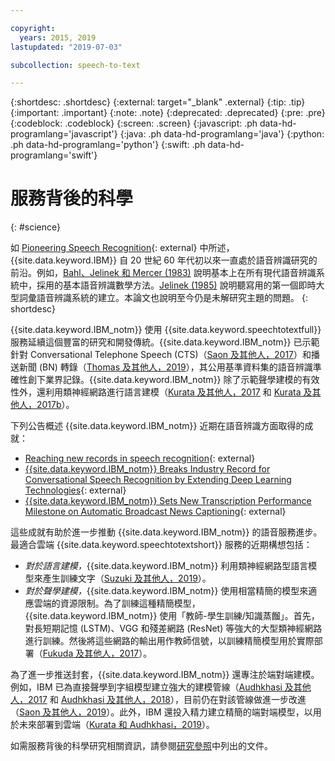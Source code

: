 ```yaml
---

copyright:
  years: 2015, 2019
lastupdated: "2019-07-03"

subcollection: speech-to-text

---
```


{:shortdesc: .shortdesc}
{:external: target="_blank" .external}
{:tip: .tip}
{:important: .important}
{:note: .note}
{:deprecated: .deprecated}
{:pre: .pre}
{:codeblock: .codeblock}
{:screen: .screen}
{:javascript: .ph data-hd-programlang='javascript'}
{:java: .ph data-hd-programlang='java'}
{:python: .ph data-hd-programlang='python'}
{:swift: .ph data-hd-programlang='swift'}

# 服務背後的科學
{: #science}

如 [Pioneering Speech Recognition](https://www.ibm.com/ibm/history/ibm100/us/en/icons/speechreco/){: external} 中所述，{{site.data.keyword.IBM}} 自 20 世紀 60 年代初以來一直處於語音辨識研究的前沿。例如，[Bahl、Jelinek 和 Mercer (1983)](/docs/services/speech-to-text?topic=speech-to-text-references#bahl1983) 說明基本上在所有現代語音辨識系統中，採用的基本語音辨識數學方法。[Jelinek (1985)](/docs/services/speech-to-text?topic=speech-to-text-references#jelinek1985) 說明聽寫用的第一個即時大型詞彙語音辨識系統的建立。本論文也說明至今仍是未解研究主題的問題。
{: shortdesc}

{{site.data.keyword.IBM_notm}} 使用 {{site.data.keyword.speechtotextfull}} 服務延續這個豐富的研究和開發傳統。{{site.data.keyword.IBM_notm}} 已示範針對 Conversational Telephone Speech (CTS)（[Saon 及其他人，2017](/docs/services/speech-to-text?topic=speech-to-text-references#saon2017)）和播送新聞 (BN) 轉錄（[Thomas 及其他人，2019](/docs/services/speech-to-text?topic=speech-to-text-references#thomas2019)），其公用基準資料集的語音辨識準確性創下業界記錄。{{site.data.keyword.IBM_notm}} 除了示範聲學建模的有效性外，還利用類神經網路進行語言建模（[Kurata 及其他人，2017](/docs/services/speech-to-text?topic=speech-to-text-references#kurata2017a) 和 [Kurata 及其他人，2017b](/docs/services/speech-to-text?topic=speech-to-text-references#kurata2017a)）。

下列公告概述 {{site.data.keyword.IBM_notm}} 近期在語音辨識方面取得的成就：

-   [Reaching new records in speech recognition](https://www.ibm.com/blogs/watson/2017/03/reaching-new-records-in-speech-recognition/){: external}
-   [{{site.data.keyword.IBM_notm}} Breaks Industry Record for Conversational Speech Recognition by Extending Deep Learning Technologies](https://www-03.ibm.com/press/us/en/pressrelease/51790.wss){: external}
-   [{{site.data.keyword.IBM_notm}} Sets New Transcription Performance Milestone on Automatic Broadcast News Captioning](https://www.ibm.com/blogs/research/2019/05/automatic-broadcast-news-captioning/){: external}

這些成就有助於進一步推動 {{site.data.keyword.IBM_notm}} 的語音服務進步。最適合雲端 {{site.data.keyword.speechtotextshort}} 服務的近期構想包括：

-   *對於語言建模，*{{site.data.keyword.IBM_notm}} 利用類神經網路型語言模型來產生訓練文字（[Suzuki 及其他人，2019](/docs/services/speech-to-text?topic=speech-to-text-references#suzuki2019)）。
-   *對於聲學建模，*{{site.data.keyword.IBM_notm}} 使用相當精簡的模型來適應雲端的資源限制。為了訓練這種精簡模型，{{site.data.keyword.IBM_notm}} 使用「教師-學生訓練/知識蒸餾」。首先，對長短期記憶 (LSTM)、VGG 和殘差網路 (ResNet) 等強大的大型類神經網路進行訓練。然後將這些網路的輸出用作教師信號，以訓練精簡模型用於實際部署（[Fukuda 及其他人，2017](/docs/services/speech-to-text?topic=speech-to-text-references#fukuda2017)）。

為了進一步推送封套，{{site.data.keyword.IBM_notm}} 還專注於端對端建模。例如，IBM 已為直接聲學到字組模型建立強大的建模管線（[Audhkhasi 及其他人，2017](/docs/services/speech-to-text?topic=speech-to-text-references#audhkhasi2017) 和 [Audhkhasi 及其他人，2018](/docs/services/speech-to-text?topic=speech-to-text-references#audhkhasi2018)），目前仍在對該管線做進一步改進（[Saon 及其他人，2019](/docs/services/speech-to-text?topic=speech-to-text-references#saon2019)）。此外，IBM 還投入精力建立精簡的端對端模型，以用於未來部署到雲端（[Kurata 和 Audhkhasi，2019](/docs/services/speech-to-text?topic=speech-to-text-references#kurata2019)）。

如需服務背後的科學研究相關資訊，請參閱[研究參照](/docs/services/speech-to-text?topic=speech-to-text-references)中列出的文件。
